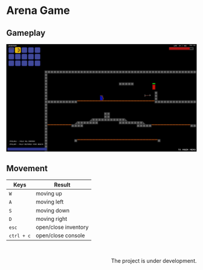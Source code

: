 # Arena Game

## Gameplay
![image](/Preview/gameplay.jpg)

## Movement
|Keys        |Result                |
|------------|----------------------|
|`W`         |moving up             |
|`A`         |moving left           |
|`S`         |moving down           |
|`D`         |moving right          |
|`esc`       |open/close inventory  |
|`ctrl + c`  |open/close console    |





<br>
<p align="right">The project is under development.</p>
